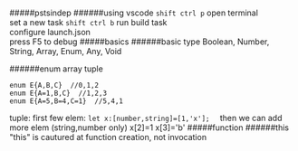####
#####pstsindep
######using vscode
```shift ctrl p``` open terminal  
set a new task ```shift ctrl b```
run build task  
configure launch.json  
press F5 to debug
#####basics
######basic type
Boolean, Number, String, Array, Enum, Any, Void

######enum array tuple
```
enum E{A,B,C}  //0,1,2
enum E{A=1,B,C}  //1,2,3
enum E{A=5,B=4,C=1}  //5,4,1
```
tuple: first few elem: ```let x:[number,string]=[1,'x'];  ```
then we can add more elem (string,number only)
x[2]=1
x[3]='b'
#####function
######this
"this" is cautured at function creation, not invocation